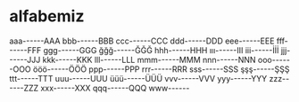 # alfabemiz
aaa------AAA
bbb------BBB
ccc------CCC
ddd------DDD
eee------EEE
fff------FFF
ggg------GGG
ğğğ------ĞĞĞ
hhh------HHH
ııı------III
iii------İİİ
jjj------JJJ
kkk------KKK
lll------LLL
mmm------MMM
nnn------NNN
ooo------OOO
ööö------ÖÖÖ
ppp------PPP
rrr------RRR
sss------SSS
şşş------ŞŞŞ
ttt------TTT
uuu------UUU
üüü------ÜÜÜ
vvv------VVV
yyy------YYY
zzz------ZZZ
xxx------XXX
qqq------QQQ
www------
